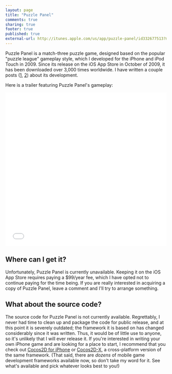 ```yaml
---
layout: page
title: "Puzzle Panel"
comments: true
sharing: true
footer: true
published: true
external-url: http://itunes.apple.com/us/app/puzzle-panel/id332677513?mt=8
---
```


Puzzle Panel is a match-three puzzle game, designed based on the popular "puzzle
league" gameplay style, which I developed for the iPhone and iPod
Touch in 2009. Since its release on the iOS App Store in October of 2009, it
has been downloaded over 3,000 times worldwide. I have written a
couple posts ([1](/entry/2010/05/30/puzzle-panel-retrospective-part-i/),
[2](/entry/2010/07/13/puzzle-panel-postmortem-the-good-framework/)) about its
development.

Here is a trailer featuring Puzzle Panel's gameplay:

<div style="position: relative; height: 480px;">
<iframe width="320" height="480" src="//www.youtube.com/embed/obg-I9JnzFU"
frameborder="0" allowfullscreen
style="position: absolute; top: 0; left: 0; width: 100%; height: 100%"></iframe>
</div>

## Where can I get it?
Unfortunately, Puzzle Panel is currently unavailable. Keeping it on the iOS App
Store requires paying a $99/year fee, which I have opted not to continue paying
for the time being. If you are really interested in acquiring a copy of Puzzle
Panel, leave a comment and I'll try to arrange something.

## What about the source code?
The source code for Puzzle Panel is not currently available. Regrettably, I
never had time to clean up and package the code for public release, and at this
point it is severely outdated; the framework it is based on has changed
considerably since it was written. Thus, it would be of little use to anyone, so
it's unlikely that I will ever release it. If you're interested in writing your
own iPhone game and are looking for a place to start, I recommend that you check
out [Cocos2D for iPhone](http://www.cocos2d-swift.org/) or
[Cocos2D-X](http://www.cocos2d-x.org/), a cross-platform version of the same
framework. (That said, there are _dozens_ of mobile game development frameworks
available now, so don't take my word for it. See what's available and pick
whatever looks best to you!)
